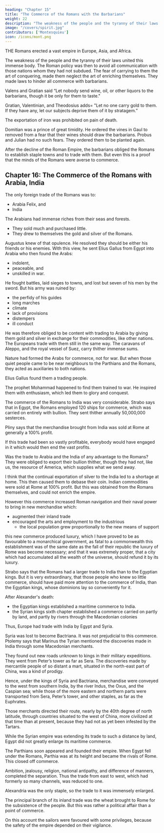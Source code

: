```yaml
---
heading: "Chapter 15"
title: "The Commerce of the Romans with the Barbarians"
weight: 22
description: "The weakness of the people and the tyranny of their laws united this immense body. The Roman policy was then to avoid all communication with those nations whom they had not subdued"
image: "/covers/spirit.jpg"
contributors: ['Montesquieu']
icon: /icons/mont.png
---
```




THE Romans erected a vast empire in Europe, Asia, and Africa.

The weakness of the people and the tyranny of their laws united this immense body. The Roman policy was then to avoid all communication with those nations whom they had not subdued. The fear of carrying to them the art of conquering, made them neglect the art of enriching themselves.
They made laws to hinder all commerce with barbarians.

Valens and Gratian said “Let nobody send wine, oil, or other liquors to the barbarians, though it be only for them to taste." 

Gratian, Valentinian, and Theodosius adds= "Let no one carry gold to them. If they have any, let our subjects deprive them of it by stratagem.”

The exportation of iron was prohibited on pain of death.

Domitian was a prince of great timidity. He ordered the vines in Gaul to removed from a fear that their wines should draw the barbarians. Probus and Julian had no such fears. They ordered them to be planted again.

After the decline of the Roman Empire, the barbarians obliged the Romans to establish staple towns and to trade with them. But even this is a proof that the minds of the Romans were averse to commerce.



## Chapter 16: The Commerce of the Romans with Arabia, India

The only foreign trade of the Romans was to:
- Arabia Felix, and
- India

The Arabians had immense riches from their seas and forests.
- They sold much and purchased little.
- They drew to themselves the gold and silver of the Romans.

Augustus knew of that opulence. He resolved they should be either his friends or his enemies.
With this view, he sent Elius Gallus from Egypt into Arabia who then found the Arabs:
- indolent, 
- peaceable, and 
- unskilled in war.

He fought battles, laid sieges to towns, and lost but seven of his men by the sword. But his army was ruined by:
- the perfidy of his guides
- long marches
- climate
- lack of provisions
- distempers
- ill conduct

He was therefore obliged to be content with trading to Arabia by giving them gold and silver in exchange for their commodities, like other nations. The Europeans trade with them still in the same way. The caravans of Aleppo, and the royal vessel of Suez, carry thither immense sums.

Nature had formed the Arabs for commerce, not for war. But when those quiet people came to be near neighbours to the Parthians and the Romans, they acted as auxiliaries to both nations.

Elius Gallus found them a trading people.

The prophet Mohammad happened to find them trained to war. He inspired them with enthusiasm, which led them to glory and conquest.

The commerce of the Romans to India was very considerable.
Strabo says that in Egypt, the Romans employed 120 ships for commerce, which was carried on entirely with bullion.
They sent thither annually 50,000,000 sesterces.

Pliny says that the merchandise brought from India was sold at Rome at generally a 100% profit.

If this trade had been so vastly profitable, everybody would have engaged in it which would then end the vast profits. 

Was the trade to Arabia and the India of any advantage to the Romans?
They were obliged to export their bullion thither, though they had not, like us, the resource of America, which supplies what we send away.

I think that the continual exportation of silver to the India led to a shortage at home. This then caused them to debase their coin. Indian commodities were sold at Rome at 100% profit. But this was obtained from the Romans themselves, and could not enrich the empire.

However this commerce increased Roman navigation and their naval power to bring in new merchandise which:
- augmented their inland trade
- encouraged the arts and employment to the industrious
  - the local population grew proportionally to the new means of support

this new commerce produced luxury, which I have proved to be as favourable to a monarchical government, as fatal to a commonwealth
this establishment was of the same date as the fall of their republic
the luxury of Rome was become necessary; and that it was extremely proper, that a city which had accumulated all the wealth of the universe, should refund it by its luxury.

Strabo says that the Romans had a larger trade to India than to the Egyptian kings.
But it is very extraordinary, that those people who knew so little commerce, should have paid more attention to the commerce of India, than the Egyptian kings, whose dominions lay so conveniently for it.

After Alexander's death:
- the Egyptian kings established a maritime commerce to India.
- the Syrian kings  sixth chapter established a commerce carried on partly by land, and partly by rivers through the Macedonian colonies

Thus, Europe had trade with India by Egypt and Syria.

Syria was lost to become Bactriana. It was not prejudicial to this commerce.
Ptolemy says that Marinus the Tyrian mentioned the discoveries made in India through some Macedonian merchants.

They found out new roads unknown to kings in their military expeditions.
They went from Peter’s tower as far as Sera. The discoveries made by mercantile people of so distant a mart, situated in the north-east part of China, was a kind of prodigy.

Hence, under the kings of Syria and Bactriana, merchandise were conveyed to the west from southern India, by the river Indus, the Oxus, and the Caspian sea;
while those of the more eastern and northern parts were transported from Sera, Peter’s tower, and other staples, as far as the Euphrates.

Those merchants directed their route, nearly by the 40th degree of north latitude, through countries situated to the west of China, more civilized at that time than at present, because they had not as yet been infested by the Tartars.

While the Syrian empire was extending its trade to such a distance by land, Egypt did not greatly enlarge its maritime commerce.


The Parthians soon appeared and founded their empire. When Egypt fell under the Romans, Parthia was at its height and became the rivals of Rome. This closed off commerce.

Ambition, jealousy, religion, national antipathy, and difference of manners, completed the separation. Thus the trade from east to west, which had formerly so many channels, was reduced to one.

Alexandria was the only staple, so the trade to it was immensely enlarged.

The principal branch of its inland trade was the wheat brought to Rome for the subsistence of the people.
But this was rather a political affair than a point of commerce.

On this account the sailors were favoured with some privileges, because the safety of the empire depended on their vigilance.

